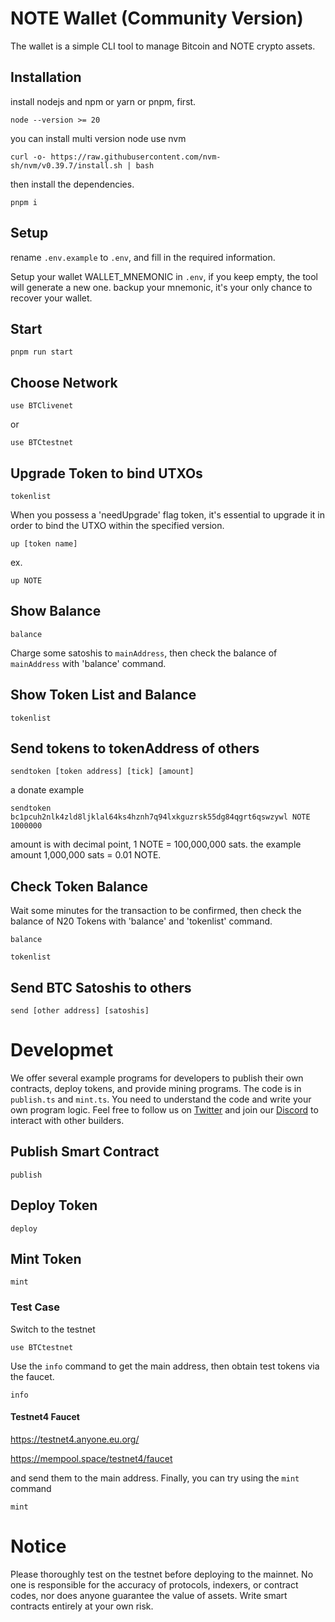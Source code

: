 # NOTE Wallet (Community Version)

The wallet is a simple CLI tool to manage Bitcoin and NOTE crypto assets.


## Installation
install nodejs and npm or yarn or pnpm, first.

```
node --version >= 20
```

you can install multi version node use nvm 

```
curl -o- https://raw.githubusercontent.com/nvm-sh/nvm/v0.39.7/install.sh | bash
```

then install the dependencies.

```
pnpm i
```

## Setup

rename `.env.example` to `.env`, and fill in the required information.

Setup your wallet WALLET_MNEMONIC in `.env`, if you keep empty, the tool will generate a new one. backup your mnemonic, it's your only chance to recover your wallet.

## Start
```
pnpm run start
```

## Choose Network
```
use BTClivenet
```
or
```
use BTCtestnet
```

## Upgrade Token to bind UTXOs
```
tokenlist
```

When you possess a 'needUpgrade' flag token, it's essential to upgrade it in order to bind the UTXO within the specified version.

```
up [token name]
```

ex.
```
up NOTE
```

## Show Balance
```
balance
```

Charge some satoshis to `mainAddress`, then check the balance of `mainAddress` with 'balance' command.

## Show Token List and Balance
```
tokenlist
```

## Send tokens to tokenAddress of others
```
sendtoken [token address] [tick] [amount]
```

a donate example
```
sendtoken bc1pcuh2nlk4zld8ljklal64ks4hznh7q94lxkguzrsk55dg84qgrt6qswzywl NOTE 1000000
```

amount is with decimal point, 1 NOTE = 100,000,000 sats. the example amount 1,000,000 sats = 0.01 NOTE.

## Check Token Balance
Wait some minutes for the transaction to be confirmed, then check the balance of N20 Tokens with 'balance' and 'tokenlist' command.

```
balance

tokenlist
```

## Send BTC Satoshis to others

```
send [other address] [satoshis]

```

# Developmet

We offer several example programs for developers to publish their own contracts, deploy tokens, and provide mining programs. The code is in `publish.ts` and `mint.ts`. You need to understand the code and write your own program logic. Feel free to follow us on [Twitter](https://x.com/NoteProtocol) and join our [Discord](https://discord.gg/tGBHKDPkF5) to interact with other builders.


## Publish Smart Contract
```
publish
```

## Deploy Token
```
deploy
```

## Mint Token
```
mint
```

### Test Case

Switch to the testnet

```
use BTCtestnet
```

Use the `info` command to get the main address, then obtain test tokens via the faucet.

```
info
```

#### Testnet4 Faucet

https://testnet4.anyone.eu.org/

https://mempool.space/testnet4/faucet


and send them to the main address. Finally, you can try using the `mint` command
```
mint
```

# Notice
Please thoroughly test on the testnet before deploying to the mainnet. No one is responsible for the accuracy of protocols, indexers, or contract codes, nor does anyone guarantee the value of assets. Write smart contracts entirely at your own risk.
